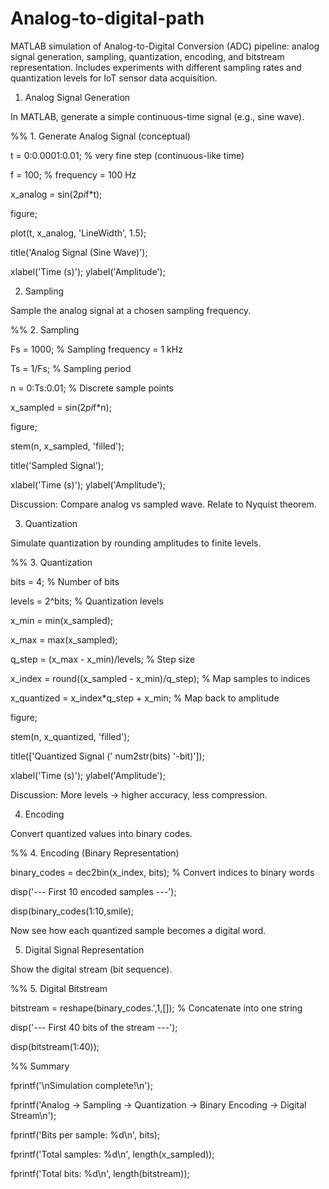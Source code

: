 # Analog-to-digital-path
MATLAB simulation of Analog-to-Digital Conversion (ADC) pipeline: analog signal generation, sampling, quantization, encoding, and bitstream representation. Includes experiments with different sampling rates and quantization levels for IoT sensor data acquisition.
1. Analog Signal Generation

In MATLAB, generate a simple continuous-time signal (e.g., sine wave).

%% 1. Generate Analog Signal (conceptual)

t = 0:0.0001:0.01;       % very fine step (continuous-like time)

f = 100;                 % frequency = 100 Hz

x_analog = sin(2*pi*f*t);

 

figure;

plot(t, x_analog, 'LineWidth', 1.5);

title('Analog Signal (Sine Wave)');

xlabel('Time (s)'); ylabel('Amplitude');

 

 2. Sampling

Sample the analog signal at a chosen sampling frequency.

%% 2. Sampling

Fs = 1000;               % Sampling frequency = 1 kHz

Ts = 1/Fs;               % Sampling period

n = 0:Ts:0.01;           % Discrete sample points

x_sampled = sin(2*pi*f*n);

 

figure;

stem(n, x_sampled, 'filled');

title('Sampled Signal');

xlabel('Time (s)'); ylabel('Amplitude');

 

 Discussion: Compare analog vs sampled wave. Relate to Nyquist theorem.

3. Quantization

Simulate quantization by rounding amplitudes to finite levels.

%% 3. Quantization

bits = 4;                           % Number of bits

levels = 2^bits;                    % Quantization levels

x_min = min(x_sampled);

x_max = max(x_sampled);

q_step = (x_max - x_min)/levels;    % Step size

 

x_index = round((x_sampled - x_min)/q_step); % Map samples to indices

x_quantized = x_index*q_step + x_min;        % Map back to amplitude

 

figure;

stem(n, x_quantized, 'filled');

title(['Quantized Signal (' num2str(bits) '-bit)']);

xlabel('Time (s)'); ylabel('Amplitude');

 

 Discussion: More levels → higher accuracy, less compression.

 4. Encoding

Convert quantized values into binary codes.

%% 4. Encoding (Binary Representation)

binary_codes = dec2bin(x_index, bits); % Convert indices to binary words

 

disp('--- First 10 encoded samples ---');

disp(binary_codes(1:10,smile);

 

 

Now see how each quantized sample becomes a digital word.

 

5. Digital Signal Representation

Show the digital stream (bit sequence).

%% 5. Digital Bitstream

bitstream = reshape(binary_codes.',1,[]); % Concatenate into one string

disp('--- First 40 bits of the stream ---');

disp(bitstream(1:40));

 

 

%% Summary

fprintf('\nSimulation complete!\n');

fprintf('Analog -> Sampling -> Quantization -> Binary Encoding -> Digital Stream\n');

fprintf('Bits per sample: %d\n', bits);

fprintf('Total samples: %d\n', length(x_sampled));

fprintf('Total bits: %d\n', length(bitstream));
